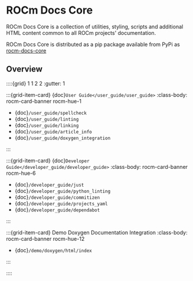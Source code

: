# ROCm Docs Core

ROCm Docs Core is a collection of utilities, styling, scripts and additional
HTML content common to all ROCm projects' documentation.

ROCm Docs Core is distributed as a pip package available from PyPi as
[rocm-docs-core](https://pypi.org/project/rocm-docs-core/)

## Overview

::::{grid} 1 1 2 2
:gutter: 1

:::{grid-item-card} {doc}`User Guide</user_guide/user_guide>`
:class-body: rocm-card-banner rocm-hue-1

- {doc}`/user_guide/spellcheck`
- {doc}`/user_guide/linting`
- {doc}`/user_guide/linking`
- {doc}`/user_guide/article_info`
- {doc}`/user_guide/doxygen_integration`

:::

:::{grid-item-card} {doc}`Developer Guide</developer_guide/developer_guide>`
:class-body: rocm-card-banner rocm-hue-6

- {doc}`/developer_guide/just`
- {doc}`/developer_guide/python_linting`
- {doc}`/developer_guide/commitizen`
- {doc}`/developer_guide/projects_yaml`
- {doc}`/developer_guide/dependabot`

:::

:::{grid-item-card} Demo Doxygen Documentation Integration
:class-body: rocm-card-banner rocm-hue-12

- {doc}`/demo/doxygen/html/index`

:::

::::
